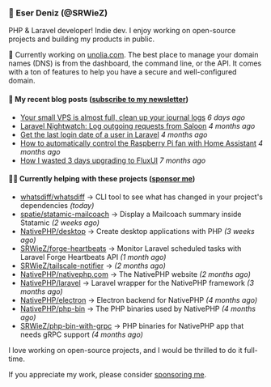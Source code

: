 
### 👋 Eser Deniz (@SRWieZ)

PHP & Laravel developer! Indie dev. I enjoy working on open-source projects and building my products in public.

🚀 Currently working on [unolia.com](https://unolia.com/?utm_source=github&utm_medium=readme&utm_campaign=readme-srwiez). The best place to manage your domain names (DNS) is from the dashboard, the command line, or the API. It comes with a ton of features to help you have a secure and well-configured domain.

#### 📝 My recent blog posts ([subscribe to my newsletter](https://srwiez.com/?utm_source=github&utm_medium=readme&utm_campaign=readme-srwiez))

- [Your small VPS is almost full, clean up your journal logs](https://srwiez.com/posts/your-small-vps-is-almost-full-clean-up-your-journal-logs?utm_source=github&utm_medium=readme&utm_campaign=readme-srwiez) _6 days ago_
- [Laravel Nightwatch: Log outgoing requests from Saloon](https://srwiez.com/posts/laravel-nightwatch-log-outgoing-requests-from-saloon?utm_source=github&utm_medium=readme&utm_campaign=readme-srwiez) _4 months ago_
- [Get the last login date of a user in Laravel](https://srwiez.com/posts/get-the-last-login-date-of-a-user-in-laravel?utm_source=github&utm_medium=readme&utm_campaign=readme-srwiez) _4 months ago_
- [How to automatically control the Raspberry Pi fan with Home Assistant](https://srwiez.com/posts/how-to-automatically-control-the-raspberry-pi-fan-with-home-assistant?utm_source=github&utm_medium=readme&utm_campaign=readme-srwiez) _4 months ago_
- [How I wasted 3 days upgrading to FluxUI](https://srwiez.com/posts/how-i-wasted-3-days-upgrading-to-fluxui?utm_source=github&utm_medium=readme&utm_campaign=readme-srwiez) _7 months ago_

#### 👨‍🔧 Currently helping with these projects ([sponsor me](https://github.com/sponsors/SRWieZ))

- [whatsdiff/whatsdiff](https://github.com/whatsdiff/whatsdiff) → CLI tool to see what has changed in your project&#39;s dependencies _(today)_
- [spatie/statamic-mailcoach](https://github.com/spatie/statamic-mailcoach) → Display a Mailcoach summary inside Statamic _(2 weeks ago)_
- [NativePHP/desktop](https://github.com/NativePHP/desktop) → Create desktop applications with PHP _(3 weeks ago)_
- [SRWieZ/forge-heartbeats](https://github.com/SRWieZ/forge-heartbeats) → Monitor Laravel scheduled tasks with Laravel Forge Heartbeats API _(1 month ago)_
- [SRWieZ/tailscale-notifier](https://github.com/SRWieZ/tailscale-notifier) →  _(2 months ago)_
- [NativePHP/nativephp.com](https://github.com/NativePHP/nativephp.com) → The NativePHP website _(2 months ago)_
- [NativePHP/laravel](https://github.com/NativePHP/laravel) → Laravel wrapper for the NativePHP framework _(3 months ago)_
- [NativePHP/electron](https://github.com/NativePHP/electron) → Electron backend for NativePHP _(4 months ago)_
- [NativePHP/php-bin](https://github.com/NativePHP/php-bin) → The PHP binaries used by NativePHP _(4 months ago)_
- [SRWieZ/php-bin-with-grpc](https://github.com/SRWieZ/php-bin-with-grpc) → PHP binaries for NativePHP app that needs gRPC support _(4 months ago)_

I love working on open-source projects, and I would be thrilled to do it full-time.

If you appreciate my work, please consider [sponsoring me](https://github.com/sponsors/SRWieZ).
